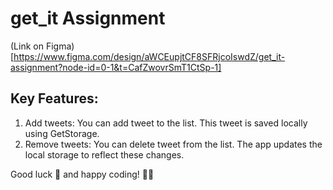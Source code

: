 # get_it Assignment

(Link on Figma)[https://www.figma.com/design/aWCEupjtCF8SFRjcoIswdZ/get_it-assignment?node-id=0-1&t=CafZwovrSmT1CtSp-1]

## Key Features:
1. Add tweets: You can add tweet to the list. This tweet is saved locally using GetStorage.
2. Remove tweets: You can delete tweet from the list. The app updates the local storage to reflect these changes.

Good luck 🚀
and happy coding! 🧑‍💻
